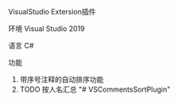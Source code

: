 VisualStudio Extersion插件

环境
Visual Studio 2019

语言
C#

功能
1. 带序号注释的自动排序功能
2. TODO 按人名汇总
"# VSCommentsSortPlugin" 
